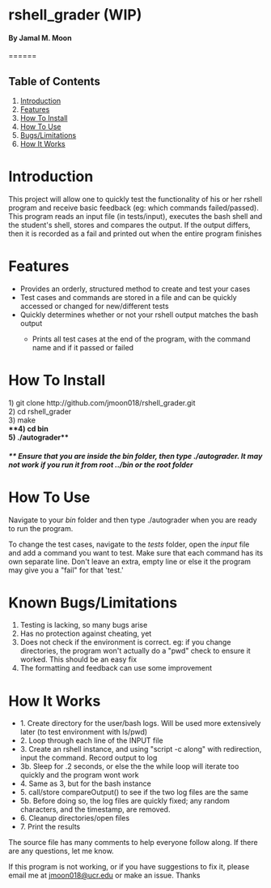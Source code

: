<h1>rshell_grader (WIP)</h1>
<h4>By Jamal M. Moon</h4>
======

<h2>Table of Contents</h2>
<ol>
    <li><a href="#introTag">Introduction</a></li>
    <li><a href="#featuresTag">Features</a></li>
    <li><a href="#howToGetTag">How To Install</a></li>
    <li><a href="#howToUseTag">How To Use</a></li>
    <li><a href="#bugsTag">Bugs/Limitations</a></li>
    <li><a href="#howItWorksTag"</a>How It Works</li>
</ol>

<h1><a name="introTag">Introduction</a></h1>

This project will allow one to quickly test the functionality of his or her rshell program and receive basic feedback (eg: which commands failed/passed). This program reads an input file (in tests/input), executes the bash shell and the student's shell, stores and compares the output. If the output differs, then it is recorded as a fail and printed out
when the entire program finishes

<h1><a name="featuresTag">Features</a></h1>

<ul>
    <li>Provides an orderly, structured method to create and test your cases</li>
    <li>Test cases and commands are stored in a file and can be quickly accessed or changed for new/different tests</li>
    <li>Quickly determines whether or not your rshell output matches the bash output</li>
        <ul><li>Prints all test cases at the end of the program, with the command name and if it passed or failed</li></ul>
</ul>

<h1><a name="howToGetTag">How To Install</a></h1>

<p>
1) git clone http://github.com/jmoon018/rshell_grader.git
<br>
2) cd rshell_grader
<br>
3) make
<br>
<b>**4) cd bin
<br>
5) ./autograder**</b>
</p>

<h5>** Ensure that you are inside the bin folder, then type ./autograder. It may not work if you run it from root ../bin or the root folder</h5>

<h1><a name="howToUseTag">How To Use</a></h1>

<p>Navigate to your <i>bin</i> folder and then type ./autograder when you are ready to run the program.<p>
<p>To change the test cases, navigate to the <i>tests</i> folder, open the <i>input</i> file and add a command you want to test. Make sure that each command has its own separate line. Don't leave an extra, empty line or else it the program
may give you a "fail" for that 'test.'</p>

<h1><a name="bugsTag">Known Bugs/Limitations</a></h1>
<ol>
    <li>Testing is lacking, so many bugs arise</li>
    <li>Has no protection against cheating, yet</li>
    <li>Does not check if the environment is correct. eg: if you change directories, the program won't actually
        do a "pwd" check to ensure it worked. This should be an easy fix</li>
    <li>The formatting and feedback can use some improvement</li>
</ol>

<h1><a name="howItWorks">How It Works</a></h1>

<ul>
<li>1. Create directory for the user/bash logs. Will be used more extensively later (to test environment with ls/pwd)</li>
<li>  2. Loop through each line of the INPUT file</li>
<li>  3. Create an rshell instance, and using "script -c along" with redirection, input the command. Record output to log</li>
    <li> 3b. Sleep for .2 seconds, or else the the while loop will iterate too quickly and the program wont work</li>
<li> 4. Same as 3, but for the bash instance</li>
<li> 5. call/store compareOutput() to see if the two log files are the same</li>
    <li> 5b. Before doing so, the log files are quickly fixed; any random characters, and the timestamp, are removed.</li>
<li> 6. Cleanup directories/open files </li>
<li> 7. Print the results</li>
</ul>

<p>
  The source file has many comments to help everyone follow along. If there are any questions, let me know.
</p>

If this program is not working, or if you have suggestions to fix it, please email me at jmoon018@ucr.edu or make an issue. Thanks
